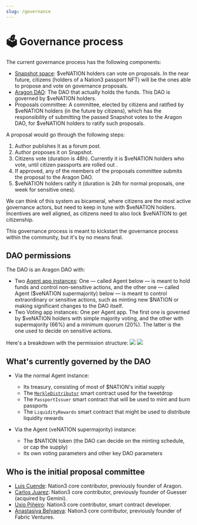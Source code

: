 ```yaml
---
slug: /governance
---
```


# 🗳 Governance process

The current governance process has the following components:

- [Snapshot space](https://snapshot.org/#/nation3.eth): $veNATION holders can vote on proposals. In the near future, citizens (holders of a Nation3 passport NFT) will be the ones able to propose and vote on governance proposals.
- [Aragon DAO](https://client.aragon.org/#/nation3): The DAO that actually holds the funds. This DAO is governed by $veNATION holders.
- Proposals committee: A committee, elected by citizens and ratified by $veNATION holders (in the future by citizens), which has the responsibility of submitting the passed Snapshot votes to the Aragon DAO, for $veNATION holders to ratify such proposals.

A proposal would go through the following steps:

1. Author publishes it as a forum post.
2. Author proposes it on Snapshot.
3. Citizens vote (duration is 48h). Currently it is $veNATION holders who vote, until citizen passports are rolled out .
4. If approved, any of the members of the proposals committee submits the proposal to the Aragon DAO.
5. $veNATION holders ratify it (duration is 24h for normal proposals, one week for sensitive ones).

We can think of this system as bicameral, where citizens are the most active governance actors, but need to keep in tune with $veNATION holders. Incentives are well aligned, as citizens need to also lock $veNATION to get citizenship.

This governance process is meant to kickstart the governance process within the community, but it's by no means final.

## DAO permissions

The DAO is an Aragon DAO with:
- Two [Agent app instances](https://aragon.org/agent): One — called Agent below — is meant to hold funds and control non-sensitive actions, and the other one — called Agent ($veNATION supermajority) below — is meant to control extraordinary or sensitive actions, such as minting new $NATION or making significant changes to the DAO itself.
- Two Voting app instances: One per Agent app. The first one is governed by $veNATION holders with simple majority voting, and the other with supermajority (66%) and a minimum quorum (20%). The latter is the one used to decide on sensitive actions.

Here's a breakdown with the permission structure:
![](https://user-images.githubusercontent.com/718208/164224949-10b3c522-9016-4ad8-98e3-c214635237e4.png)
![](https://user-images.githubusercontent.com/718208/164223663-1781297a-a82d-4fc3-a9d1-8cb0b25bba60.png)

## What's currently governed by the DAO

- Via the normal Agent instance:
  - Its treasury, consisting of most of $NATION's initial supply
  - The [`MerkleDistributor`](https://etherscan.io/address/0xcab2B7614351649870e4DCC3490Ab692bf3beD60) smart contract used for the tweetdrop
  - The `PassportIssuer` smart contract that will be used to mint and burn passports
  - The `LiquidityRewards` smart contract that might be used to distribute liquidity rewards

- Via the Agent (veNATION supermajority) instance:
  - The $NATION token (the DAO can decide on the minting schedule, or cap the supply)
  - Its own voting parameters and other key DAO parameters

## Who is the initial proposal committee

- [Luis Cuende](https://twitter.com/licuende): Nation3 core contributor, previously founder of Aragon.
- [Carlos Juarez](https://twitter.com/0xPaella): Nation3 core contributor, previously founder of Guesser (acquired by Gemini).
- [Uxio Piñeiro](https://twitter.com/0xgallego): Nation3 core contributor, smart contract developer.
- [Anastasiya Belyaeva](https://twitter.com/anastasiya_vc): Nation3 core contributor, previously founder of Fabric Ventures.
